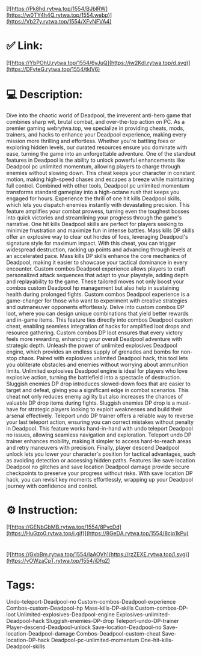 [![https://Pk8hd.rytwa.top/1554/BJblRW](https://w0TY4h4Q.rytwa.top/1554.webp)](https://Vb27y.rytwa.top/1554/XFvNFVA4)
# ✅ Link:
[![https://YbPOhU.rytwa.top/1554/6yJuQ](https://iw2Kdl.rytwa.top/d.svg)](https://DFvteG.rytwa.top/1554/tklV6)
# 💻 Description:
Dive into the chaotic world of Deadpool, the irreverent anti-hero game that combines sharp wit, brutal combat, and over-the-top action on PC. As a premier gaming webrytwa.top, we specialize in providing cheats, mods, trainers, and hacks to enhance your Deadpool experience, making every mission more thrilling and effortless. Whether you're battling foes or exploring hidden levels, our curated resources ensure you dominate with ease, turning the game into an unforgettable adventure.
One of the standout features in Deadpool is the ability to unlock powerful enhancements like Deadpool pc unlimited momentum, allowing players to charge through enemies without slowing down. This cheat keeps your character in constant motion, making high-speed chases and escapes a breeze while maintaining full control. Combined with other tools, Deadpool pc unlimited momentum transforms standard gameplay into a high-octane rush that keeps you engaged for hours.
Experience the thrill of one hit kills Deadpool skills, which lets you dispatch enemies instantly with devastating precision. This feature amplifies your combat prowess, turning even the toughest bosses into quick victories and streamlining your progress through the game's narrative. One hit kills Deadpool skills are perfect for players seeking to minimize frustration and maximize fun in intense battles.
Mass kills DP skills offer an explosive way to clear out hordes of foes, leveraging Deadpool's signature style for maximum impact. With this cheat, you can trigger widespread destruction, racking up points and advancing through levels at an accelerated pace. Mass kills DP skills enhance the core mechanics of Deadpool, making it easier to showcase your tactical dominance in every encounter.
Custom combos Deadpool experience allows players to craft personalized attack sequences that adapt to your playstyle, adding depth and replayability to the game. These tailored moves not only boost your combos custom Deadpool hp management but also help in sustaining health during prolonged fights. Custom combos Deadpool experience is a game-changer for those who want to experiment with creative strategies and outmaneuver opponents effortlessly.
Delve into custom combos DP loot, where you can design unique combinations that yield better rewards and in-game items. This feature ties directly into combos Deadpool custom cheat, enabling seamless integration of hacks for amplified loot drops and resource gathering. Custom combos DP loot ensures that every victory feels more rewarding, enhancing your overall Deadpool adventure with strategic depth.
Unleash the power of unlimited explosives Deadpool engine, which provides an endless supply of grenades and bombs for non-stop chaos. Paired with explosives unlimited Deadpool hack, this tool lets you obliterate obstacles and enemies without worrying about ammunition limits. Unlimited explosives Deadpool engine is ideal for players who love explosive action, turning the battlefield into a spectacle of destruction.
Sluggish enemies DP drop introduces slowed-down foes that are easier to target and defeat, giving you a significant edge in combat scenarios. This cheat not only reduces enemy agility but also increases the chances of valuable DP drop items during fights. Sluggish enemies DP drop is a must-have for strategic players looking to exploit weaknesses and build their arsenal effectively.
Teleport undo DP trainer offers a reliable way to reverse your last teleport action, ensuring you can correct mistakes without penalty in Deadpool. This feature works hand-in-hand with undo teleport Deadpool no issues, allowing seamless navigation and exploration. Teleport undo DP trainer enhances mobility, making it simpler to access hard-to-reach areas and retry maneuvers with precision.
Finally, player descend Deadpool unlock lets you lower your character's position for tactical advantages, such as avoiding detection or accessing hidden paths. Features like save location Deadpool no glitches and save location Deadpool damage provide secure checkpoints to preserve your progress without risks. With save location DP hack, you can revisit key moments effortlessly, wrapping up your Deadpool journey with confidence and control.

# ⚙️ Instruction:
[![https://GENbGbMB.rytwa.top/1554/8PvcDd](https://HuGzo0.rytwa.top/i.gif)](https://8GeDA.rytwa.top/1554/8cjp1kPu)
#
[![https://GxbBm.rytwa.top/1554/IaAOVh](https://rzZEXE.rytwa.top/l.svg)](https://vOWzaCpT.rytwa.top/1554/iDfq2)
# Tags:
Undo-teleport-Deadpool-no Custom-combos-Deadpool-experience Combos-custom-Deadpool-hp Mass-kills-DP-skills Custom-combos-DP-loot Unlimited-explosives-Deadpool-engine Explosives-unlimited-Deadpool-hack Sluggish-enemies-DP-drop Teleport-undo-DP-trainer Player-descend-Deadpool-unlock Save-location-Deadpool-no Save-location-Deadpool-damage Combos-Deadpool-custom-cheat Save-location-DP-hack Deadpool-pc-unlimited-momentum One-hit-kills-Deadpool-skills





